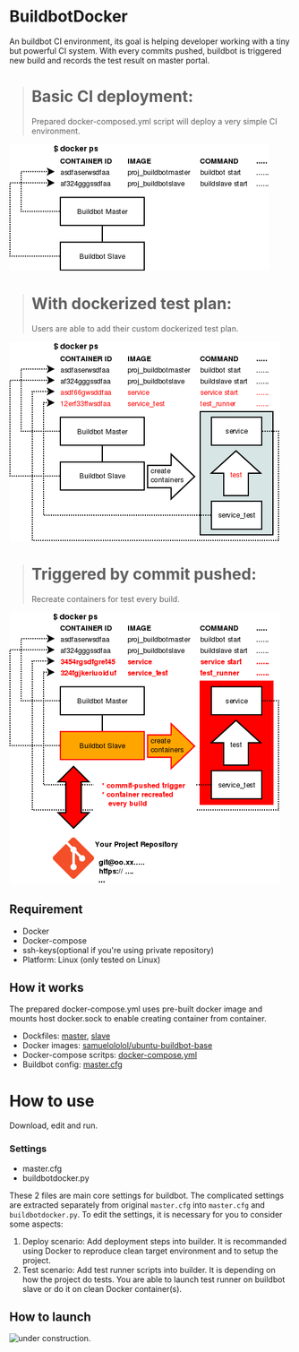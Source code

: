 BuildbotDocker
==============

An buildbot CI environment, its goal is helping developer working with a tiny
but powerful CI system. With every commits pushed, buildbot is triggered new
build and records the test result on master portal.

># Basic CI deployment:
>Prepared docker-composed.yml script will deploy a very simple CI environment.

![basic deployment][1]

># With dockerized test plan:
>Users are able to add their custom dockerized test plan.

![CI_with test deployment][2]

># Triggered by commit pushed:
> Recreate containers for test every build.

![triggered deployment][3]

Requirement
-----------

* Docker
* Docker-compose
* ssh-keys(optional if you're using private repository)
* Platform: Linux (only tested on Linux)

How it works
------------

The prepared docker-compose.yml uses pre-built docker image and mounts host docker.sock to enable creating container from container.


* Dockfiles:
  [master](https://raw.githubusercontent.com/samuelololol/BuildbotDocker/master/docker-buildbot/ubuntu-buildbot-master/Dockerfile),
  [slave](https://raw.githubusercontent.com/samuelololol/BuildbotDocker/master/docker-buildbot/ubuntu-buildbot-slave/Dockerfile)
* Docker images:
  [samuelololol/ubuntu-buildbot-base](https://hub.docker.com/r/samuelololol/ubuntu-buildbot-base/)
* Docker-compose scritps:
  [docker-compose.yml](https://raw.githubusercontent.com/samuelololol/BuildbotDocker/master/docker-buildbot/docker-compose.yml)
* Buildbot config:
  [master.cfg](https://raw.githubusercontent.com/samuelololol/BuildbotDocker/master/docker-buildbot/ubuntu-buildbot-master/master.cfg)

# How to use
Download, edit and run.

### Settings
* master.cfg
* buildbotdocker.py

These 2 files are main core settings for buildbot. The complicated settings are extracted separately from original `master.cfg` into `master.cfg` and `buildbotdocker.py`. To edit the settings, it is necessary for you to consider some aspects:

1. Deploy scenario: Add deployment steps into builder. It is recommanded using Docker to reproduce clean target environment and to setup the project.
2. Test scenario: Add test runner scripts into builder. It is depending on how the project do tests. You are able to launch test runner on buildbot slave or do it on clean Docker container(s).

How to launch
-------------

![under construction.][4]

<!---
> Download 

    $ wget -O /tmp/master.zip \
          https://github.com/samuelololol/BuildbotDocker/archive/master.zip

> Copy files into your git repository

    $ unzip /tmp/master.zip -d /tmp
    $ cp -r /tmp/BuildbotDocker-master/docker-buildbot/ <YOUR REPO PATH>

> Start Buildbot CI container

    $ cd <YOUR REPO PATH>
    $ docker-compose build && docker-compose up -d
-->


[1]: https://raw.githubusercontent.com/samuelololol/BuildbotDocker/master/.diagram/buildbot.png
[2]: https://raw.githubusercontent.com/samuelololol/BuildbotDocker/master/.diagram/buildbot_test.png
[3]: https://raw.githubusercontent.com/samuelololol/BuildbotDocker/master/.diagram/buildbot_trigger.png

[4]: http://images.all-free-download.com/images/graphiclarge/free_urban_background_48269.jpg
